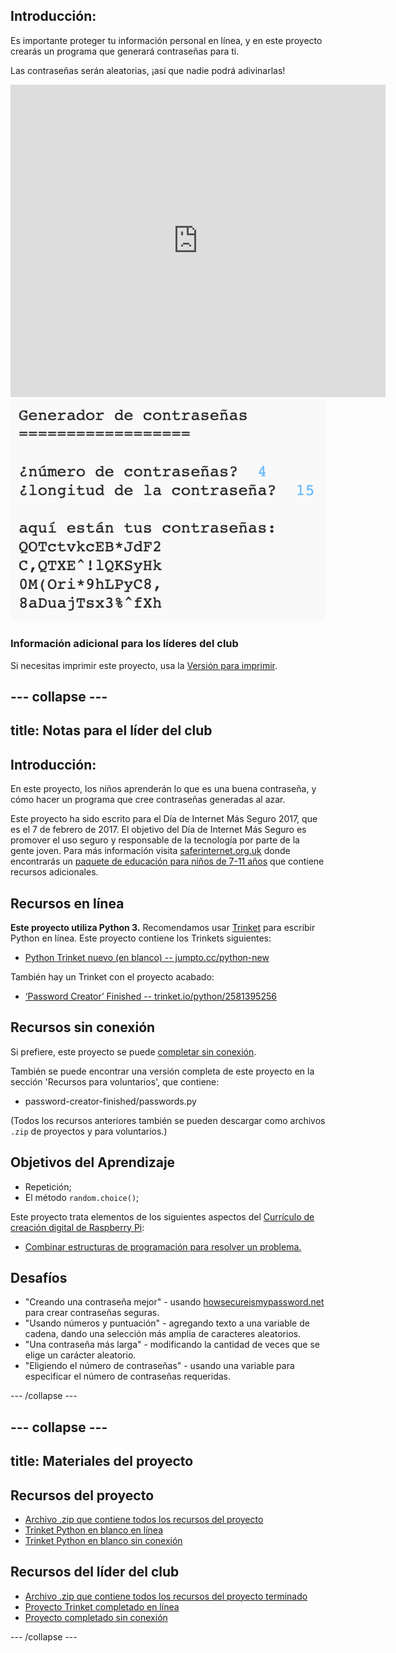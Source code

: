 ## Introducción:

Es importante proteger tu información personal en línea, y en este proyecto crearás un programa que generará contraseñas para ti.

Las contraseñas serán aleatorias, ¡así que nadie podrá adivinarlas!

<div class="trinket">
  <iframe src="https://trinket.io/embed/python/2581395256?outputOnly=true&start=result" width="600" height="500" frameborder="0" marginwidth="0" marginheight="0" allowfullscreen>
  </iframe>
  <img src="images/passwords-finished.png">
</div>

### Información adicional para los líderes del club

Si necesitas imprimir este proyecto, usa la [Versión para imprimir](https://projects.raspberrypi.org/es-LA/projects/password-generator/print).


--- collapse ---
---
title: Notas para el líder del club
---


## Introducción:

En este proyecto, los niños aprenderán lo que es una buena contraseña, y cómo hacer un programa que cree contraseñas generadas al azar.

Este proyecto ha sido escrito para el Día de Internet Más Seguro 2017, que es el 7 de febrero de 2017. El objetivo del Día de Internet Más Seguro es promover el uso seguro y responsable de la tecnología por parte de la gente joven. Para más información visita [saferinternet.org.uk](https://www.saferinternet.org.uk/) donde encontrarás un [paquete de educación para niños de 7-11 años](https://d1afx9quaogywf.cloudfront.net/cdn/farfuture/_-EgL7dYtxtypvvDcNCE53bYE-OMfdH59vaJ5XPcoG4/mtime:1483547665/sites/default/files/SID2017%20Education%20Pack%20for%207-11%20year%20olds_0.zip) que contiene recursos adicionales.

## Recursos en línea

__Este proyecto utiliza Python 3.__ Recomendamos usar [Trinket](https://trinket.io/) para escribir Python en línea. Este proyecto contiene los Trinkets siguientes:

+ [Python Trinket nuevo (en blanco) -- jumpto.cc/python-new](http://jumpto.cc/python-new)

También hay un Trinket con el proyecto acabado:

+ [‘Password Creator’ Finished -- trinket.io/python/2581395256](https://trinket.io/python/2581395256)

## Recursos sin conexión
Si prefiere, este proyecto se puede [completar sin conexión](https://www.codeclubprojects.org/en-GB/resources/python-working-offline/).

También se puede encontrar una versión completa de este proyecto en la sección 'Recursos para voluntarios', que contiene:

+ password-creator-finished/passwords.py

(Todos los recursos anteriores también se pueden descargar como archivos `.zip` de proyectos y para voluntarios.)

## Objetivos del Aprendizaje
+ Repetición;
+ El método `random.choice()`;

Este proyecto trata elementos de los siguientes aspectos del [Currículo de creación digital de Raspberry Pi](http://rpf.io/curriculum):

+ [Combinar estructuras de programación para resolver un problema.](https://www.raspberrypi.org/curriculum/programming/builder)

## Desafíos
+ "Creando una contraseña mejor" - usando <a href="https://howsecureismypassword.net/" target="_blank">howsecureismypassword.net</a> para crear contraseñas seguras.
+ "Usando números y puntuación" - agregando texto a una variable de cadena, dando una selección más amplia de caracteres aleatorios.
+ "Una contraseña más larga" - modificando la cantidad de veces que se elige un carácter aleatorio.
+ "Eligiendo el número de contraseñas" - usando una variable para especificar el número de contraseñas requeridas.

--- /collapse ---


--- collapse ---
---
title: Materiales del proyecto
---
## Recursos del proyecto
* [Archivo .zip que contiene todos los recursos del proyecto](resources/password-generator-resources.zip)
* [Trinket Python en blanco en línea](http://jumpto.cc/python-new)
* [Trinket Python en blanco sin conexión](resources/new-new.py)

## Recursos del líder del club
* [Archivo .zip que contiene todos los recursos del proyecto terminado](resources/password-generator-finished.zip)
* [Proyecto Trinket completado en línea](https://trinket.io/python/2581395256)
* [Proyecto completado sin conexión](resources/password-generator-finished-passwords.py)

--- /collapse ---
